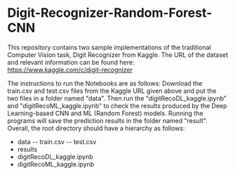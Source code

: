 # Digit-Recognizer-Random-Forest-CNN
This repository contains two sample implementations of the traditional Computer Vision task, Digit Recognizer from Kaggle. The URL of the dataset and relevant information can be found here: https://www.kaggle.com/c/digit-recognizer

The instructions to run the Notebooks are as follows:
Download the train.csv and test.csv files from the Kaggle URL given above and put the two files in a folder named "data".
Then run the "digitRecoDL_kaggle.ipynb" and "digitRecoML_kaggle.ipynb" to check the results produced by the Deep Learning-based CNN and ML (Random Forest) models.
Running the programs will save the prediction results in the folder named "result".
Overall, the root directory should have a hierarchy as follows:
  - data
    -- train.csv
    -- test.csv
  - results
  - digitRecoDL_kaggle.ipynb
  - digitRecoML_kaggle.ipynb
